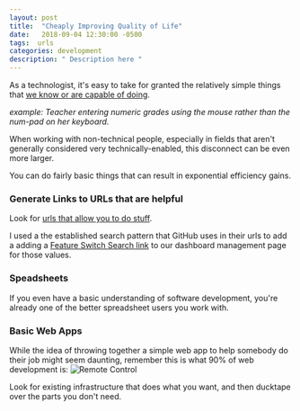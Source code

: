 ```yaml
---
layout: post
title:  "Cheaply Improving Quality of Life"
date:   2018-09-04 12:30:00 -0500
tags:  urls
categories: development
description: " Description here "
---
```



As a technologist, it's easy to take for granted the relatively simple things that [we know or are capable of doing](https://youtu.be/vUN7yu7zvz8?t=21). 

*example: Teacher entering numeric grades using the mouse rather than the num-pad on her keyboard.* 

When working with non-technical people, especially in fields that aren't generally considered very technically-enabled, this disconnect can be even more larger. 

You can do fairly basic things that can result in exponential efficiency gains. 


### Generate Links to URLs that are helpful

Look for [urls that allow you to do stuff](http://alexpounds.com/blog/2018/12/29/four-cool-urls).  

I used a the established search pattern that GitHub uses in their urls to add a adding a [Feature Switch Search link](https://github.com/gawkermedia/kinja-mantle/pull/12842) to our dashboard management page for those values. 

### Speadsheets 
If you even have a basic understanding of software development, you're already one of the better spreadsheet users you work with. 


### Basic Web Apps 
While the idea of throwing together a simple web app to help somebody do their job might seem daunting, remember this is what 90% of web development is: 
![Remote Control](https://www.netmums.com/prismic-images/076d2bfc2937415edf32bad2b7476a038e926ea3_grandma-friendly-remote-control.jpg)

Look for existing infrastructure that does what you want, and then ducktape over the parts you don't need. 




[1]: https://www.netmums.com/prismic-images/076d2bfc2937415edf32bad2b7476a038e926ea3_grandma-friendly-remote-control.jpg
